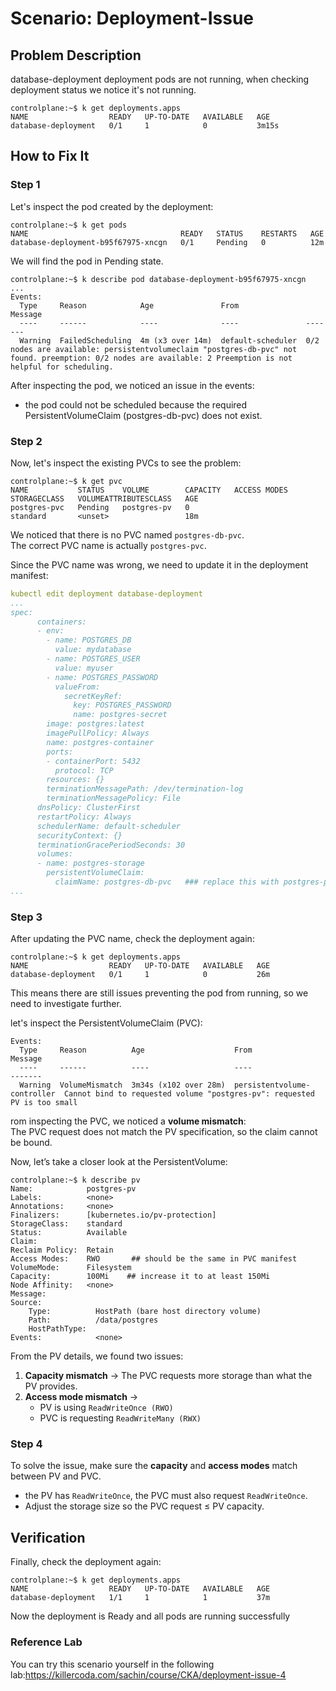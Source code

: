 # Scenario: Deployment-Issue

## Problem Description
database-deployment deployment pods are not running, when checking deployment status we notice it's not running.
```
controlplane:~$ k get deployments.apps 
NAME                  READY   UP-TO-DATE   AVAILABLE   AGE
database-deployment   0/1     1            0           3m15s
```
## How to Fix It

### Step 1 
Let's inspect the pod created by the deployment:
```
controlplane:~$ k get pods 
NAME                                  READY   STATUS    RESTARTS   AGE
database-deployment-b95f67975-xncgn   0/1     Pending   0          12m
```
We will find the pod in Pending state.
```
controlplane:~$ k describe pod database-deployment-b95f67975-xncgn
...
Events:
  Type     Reason            Age               From               Message
  ----     ------            ----              ----               -------
  Warning  FailedScheduling  4m (x3 over 14m)  default-scheduler  0/2 nodes are available: persistentvolumeclaim "postgres-db-pvc" not found. preemption: 0/2 nodes are available: 2 Preemption is not helpful for scheduling.
```
 After inspecting the pod, we noticed an issue in the events:
 - the pod could not be scheduled because the required PersistentVolumeClaim (postgres-db-pvc) does not exist.

### Step 2
Now, let's inspect the existing PVCs to see the problem:
```
controlplane:~$ k get pvc
NAME           STATUS    VOLUME        CAPACITY   ACCESS MODES   STORAGECLASS   VOLUMEATTRIBUTESCLASS   AGE
postgres-pvc   Pending   postgres-pv   0                         standard       <unset>                 18m
```
We noticed that there is no PVC named `postgres-db-pvc`.  
The correct PVC name is actually `postgres-pvc`.

Since the PVC name was wrong, we need to update it in the deployment manifest:
```yaml
kubectl edit deployment database-deployment
...
spec:
      containers:
      - env:
        - name: POSTGRES_DB
          value: mydatabase
        - name: POSTGRES_USER
          value: myuser
        - name: POSTGRES_PASSWORD
          valueFrom:
            secretKeyRef:
              key: POSTGRES_PASSWORD
              name: postgres-secret
        image: postgres:latest
        imagePullPolicy: Always
        name: postgres-container
        ports:
        - containerPort: 5432
          protocol: TCP
        resources: {}
        terminationMessagePath: /dev/termination-log
        terminationMessagePolicy: File
      dnsPolicy: ClusterFirst
      restartPolicy: Always
      schedulerName: default-scheduler
      securityContext: {}
      terminationGracePeriodSeconds: 30
      volumes:
      - name: postgres-storage
        persistentVolumeClaim:
          claimName: postgres-db-pvc   ### replace this with postgres-pvc
...
```
### Step 3
After updating the PVC name, check the deployment again:
```
controlplane:~$ k get deployments.apps 
NAME                  READY   UP-TO-DATE   AVAILABLE   AGE
database-deployment   0/1     1            0           26m
```
This means there are still issues preventing the pod from running, so we need to investigate further.

let's inspect the PersistentVolumeClaim (PVC):
```
Events:
  Type     Reason          Age                    From                         Message
  ----     ------          ----                   ----                         -------
  Warning  VolumeMismatch  3m34s (x102 over 28m)  persistentvolume-controller  Cannot bind to requested volume "postgres-pv": requested PV is too small
```
rom inspecting the  PVC, we noticed a **volume mismatch**:  
The PVC request does not match the PV specification, so the claim cannot be bound.

Now, let’s take a closer look at the PersistentVolume:
```
controlplane:~$ k describe pv
Name:            postgres-pv
Labels:          <none>
Annotations:     <none>
Finalizers:      [kubernetes.io/pv-protection]
StorageClass:    standard
Status:          Available
Claim:           
Reclaim Policy:  Retain
Access Modes:    RWO       ## should be the same in PVC manifest
VolumeMode:      Filesystem
Capacity:        100Mi    ## increase it to at least 150Mi
Node Affinity:   <none>
Message:         
Source:
    Type:          HostPath (bare host directory volume)
    Path:          /data/postgres
    HostPathType:  
Events:            <none>
```
From the PV details, we found two issues:

1. **Capacity mismatch** → The PVC requests more storage than what the PV provides.  
2. **Access mode mismatch** →  
   - PV is using `ReadWriteOnce (RWO)`  
   - PVC is requesting `ReadWriteMany (RWX)`
  
### Step 4

To solve the issue, make sure the **capacity** and **access modes** match between PV and PVC.  

-  the PV has `ReadWriteOnce`, the PVC must also request `ReadWriteOnce`.
-  Adjust the storage size so the PVC request ≤ PV capacity.

## Verification

Finally, check the deployment again:
```
controlplane:~$ k get deployments.apps 
NAME                  READY   UP-TO-DATE   AVAILABLE   AGE
database-deployment   1/1     1            1           37m
```

Now the deployment is Ready and all pods are running successfully

### Reference Lab
You can try this scenario yourself in the following lab:https://killercoda.com/sachin/course/CKA/deployment-issue-4
  
  
